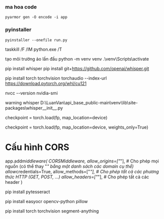 ### ma hoa code

`pyarmor gen -O encode -i app`

### pyinstaller

`pyinstaller --onefile run.py`

taskkill /F /IM python.exe /T

tạo môi trường ảo
lần đầu python -m venv venv
.\venv\Scripts\activate

pip install whisper
pip install git+https://github.com/openai/whisper.git

pip install torch torchvision torchaudio --index-url https://download.pytorch.org/whl/cu121

nvcc --version
nvidia-smi

warning whisper
D:\LuanVan\api_base_public-main\venv\lib\site-packages\whisper\_\_init\_\_.py

checkpoint = torch.load(fp, map_location=device)

checkpoint = torch.load(fp, map_location=device, weights_only=True)

# Cấu hình CORS

app.add*middleware(
CORSMiddleware,
allow_origins=["*"], # Cho phép mọi nguồn (có thể thay "*" bằng một danh sách các domain cụ thể)
allow*credentials=True,
allow_methods=["*"], # Cho phép tất cả các phương thức HTTP (GET, POST, ...)
allow_headers=["*"], # Cho phép tất cả các header
)

pip install pytesseract

pip install easyocr opencv-python pillow

pip install torch torchvision segment-anything
